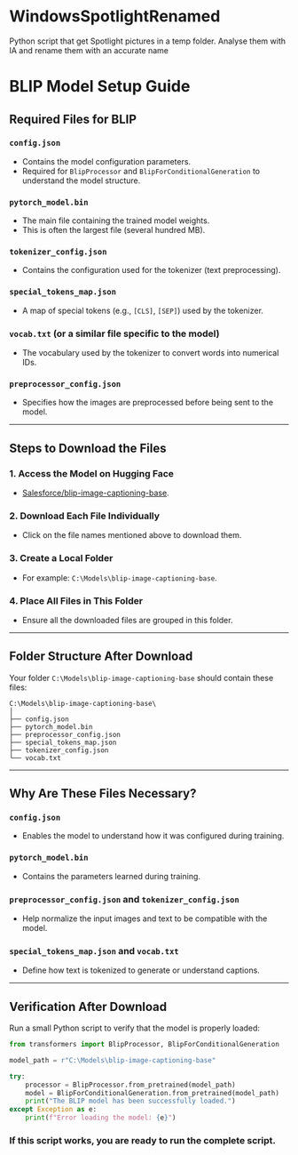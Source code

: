 # WindowsSpotlightRenamed
Python script that get Spotlight pictures in a temp folder. Analyse them with IA and rename them with an accurate name 
#
#
# BLIP Model Setup Guide

## Required Files for BLIP

### `config.json`
- Contains the model configuration parameters.
- Required for `BlipProcessor` and `BlipForConditionalGeneration` to understand the model structure.

### `pytorch_model.bin`
- The main file containing the trained model weights.
- This is often the largest file (several hundred MB).

### `tokenizer_config.json`
- Contains the configuration used for the tokenizer (text preprocessing).

### `special_tokens_map.json`
- A map of special tokens (e.g., `[CLS]`, `[SEP]`) used by the tokenizer.

### `vocab.txt` (or a similar file specific to the model)
- The vocabulary used by the tokenizer to convert words into numerical IDs.

### `preprocessor_config.json`
- Specifies how the images are preprocessed before being sent to the model.

---

## Steps to Download the Files

### 1. Access the Model on Hugging Face
- [Salesforce/blip-image-captioning-base](https://huggingface.co/Salesforce/blip-image-captioning-base).

### 2. Download Each File Individually
- Click on the file names mentioned above to download them.

### 3. Create a Local Folder
- For example: `C:\Models\blip-image-captioning-base`.

### 4. Place All Files in This Folder
- Ensure all the downloaded files are grouped in this folder.

---

## Folder Structure After Download
Your folder `C:\Models\blip-image-captioning-base` should contain these files:

```
C:\Models\blip-image-captioning-base\
│
├── config.json
├── pytorch_model.bin
├── preprocessor_config.json
├── special_tokens_map.json
├── tokenizer_config.json
└── vocab.txt
```

---

## Why Are These Files Necessary?

### `config.json`
- Enables the model to understand how it was configured during training.

### `pytorch_model.bin`
- Contains the parameters learned during training.

### `preprocessor_config.json` and `tokenizer_config.json`
- Help normalize the input images and text to be compatible with the model.

### `special_tokens_map.json` and `vocab.txt`
- Define how text is tokenized to generate or understand captions.

---

## Verification After Download

Run a small Python script to verify that the model is properly loaded:

```python
from transformers import BlipProcessor, BlipForConditionalGeneration

model_path = r"C:\Models\blip-image-captioning-base"

try:
    processor = BlipProcessor.from_pretrained(model_path)
    model = BlipForConditionalGeneration.from_pretrained(model_path)
    print("The BLIP model has been successfully loaded.")
except Exception as e:
    print(f"Error loading the model: {e}")
```

### If this script works, you are ready to run the complete script.

